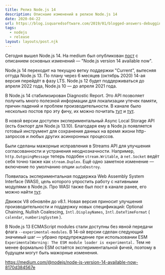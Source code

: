 ```yaml
---
title: Релиз Node.js 14
description: Описнаие изменений в релизе Node.js 14
date: 2020-04-22
url: https://blog.isquaredsoftware.com/2019/01/blogged-answers-debugging-tips/
tags:
  - nodejs
  - release
layout: layouts/post.njk
---
```

Сегодня вышел Node.js 14. На medium был опубликован [пост](https://medium.com/@nodejs/node-js-version-14-available-now-8170d384567e) с описанием основных изменений — "Node.js version 14 available now".

Node.js 14 переходит на текущую ветку поддержки "Current", вытесняя оттуда Node.js 13. По плану через 6 месяцев (октябрь 2020) 14-ая версия перейдёт в фазу LTS. Node.js 12 будет поддерживаться до апреля 2022 года, Node.js 10 — до апреля 2021  года.

В Node.js 14 стабилизирован Diagnostic Report. Это API позволяет получить много полезной информации для локализации утечек памяти, причин падений и проблем производительности. В канале было несколько постов про эту фичу, их можно почитать [тут](https://t.me/defront/71) и [тут](https://t.me/defront/414).

В новой версии доступен экспериментальный Async Local Storage API (есть бэкпорт для Node.js 13.10). Благодаря ему в Node.js появляется готовый инструмент для сохранения данных на время жизни http-запросов и любых других асинхронных процессов.

Были сделаны мажорные исправления в Streams API для улучшения согласованности и устранения неоднозначности. Например, `http.OutgoingMessage` теперь подобен `stream.Writable`, а `net.Socket` ведёт себя точно также как `stream.Duplex`. Ещё одно заметное изменение — включение по умолчанию опции `autoDestroy`.

Появилась экспериментальная поддержка Web Assembly System Interface (WASI), цель которого упростить работу с нативными модулями в Node.js. Про WASI также был пост в канале ранее, его можно найти [тут](https://t.me/defront/65).

Движок V8 обновлён до v8.1. Новая версия приносит улучшения производительности и поддержку новых спецификаций: Optional Chaining, Nullish Coalescing, `Intl.DisplayNames`, `Intl.DateTimeFormat` ( `calendar`, `numberingSystem` ).

В Node.js 13 ECMAScript modules стали доступны без явной передачи флага `--experimental-modules`. В 14-ой версии сделан следующий значимый шаг — убрано предупреждение при использовании ESM `ExperimentalWarning: The ESM module loader is experimental.` Тем не менее формально ESM остаётся экспериментальной фичей, поэтому в будущем могут быть мажорные изменения.

https://medium.com/@nodejs/node-js-version-14-available-now-8170d384567e
